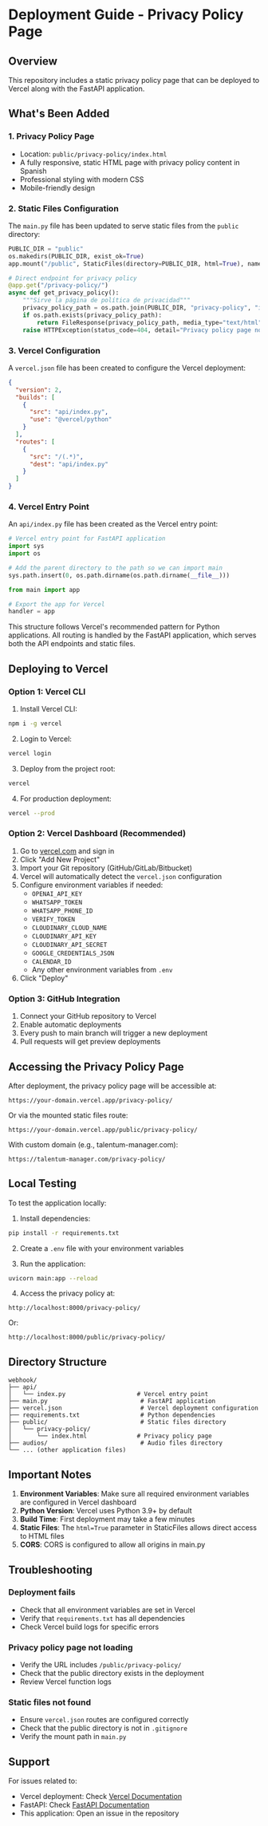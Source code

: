 # Deployment Guide - Privacy Policy Page

## Overview
This repository includes a static privacy policy page that can be deployed to Vercel along with the FastAPI application.

## What's Been Added

### 1. Privacy Policy Page
- Location: `public/privacy-policy/index.html`
- A fully responsive, static HTML page with privacy policy content in Spanish
- Professional styling with modern CSS
- Mobile-friendly design

### 2. Static Files Configuration
The `main.py` file has been updated to serve static files from the `public` directory:
```python
PUBLIC_DIR = "public"
os.makedirs(PUBLIC_DIR, exist_ok=True)
app.mount("/public", StaticFiles(directory=PUBLIC_DIR, html=True), name="public")

# Direct endpoint for privacy policy
@app.get("/privacy-policy/")
async def get_privacy_policy():
    """Sirve la página de política de privacidad"""
    privacy_policy_path = os.path.join(PUBLIC_DIR, "privacy-policy", "index.html")
    if os.path.exists(privacy_policy_path):
        return FileResponse(privacy_policy_path, media_type="text/html")
    raise HTTPException(status_code=404, detail="Privacy policy page not found")
```

### 3. Vercel Configuration
A `vercel.json` file has been created to configure the Vercel deployment:
```json
{
  "version": 2,
  "builds": [
    {
      "src": "api/index.py",
      "use": "@vercel/python"
    }
  ],
  "routes": [
    {
      "src": "/(.*)",
      "dest": "api/index.py"
    }
  ]
}
```

### 4. Vercel Entry Point
An `api/index.py` file has been created as the Vercel entry point:
```python
# Vercel entry point for FastAPI application
import sys
import os

# Add the parent directory to the path so we can import main
sys.path.insert(0, os.path.dirname(os.path.dirname(__file__)))

from main import app

# Export the app for Vercel
handler = app
```

This structure follows Vercel's recommended pattern for Python applications. All routing is handled by the FastAPI application, which serves both the API endpoints and static files.

## Deploying to Vercel

### Option 1: Vercel CLI

1. Install Vercel CLI:
```bash
npm i -g vercel
```

2. Login to Vercel:
```bash
vercel login
```

3. Deploy from the project root:
```bash
vercel
```

4. For production deployment:
```bash
vercel --prod
```

### Option 2: Vercel Dashboard (Recommended)

1. Go to [vercel.com](https://vercel.com) and sign in
2. Click "Add New Project"
3. Import your Git repository (GitHub/GitLab/Bitbucket)
4. Vercel will automatically detect the `vercel.json` configuration
5. Configure environment variables if needed:
   - `OPENAI_API_KEY`
   - `WHATSAPP_TOKEN`
   - `WHATSAPP_PHONE_ID`
   - `VERIFY_TOKEN`
   - `CLOUDINARY_CLOUD_NAME`
   - `CLOUDINARY_API_KEY`
   - `CLOUDINARY_API_SECRET`
   - `GOOGLE_CREDENTIALS_JSON`
   - `CALENDAR_ID`
   - Any other environment variables from `.env`
6. Click "Deploy"

### Option 3: GitHub Integration

1. Connect your GitHub repository to Vercel
2. Enable automatic deployments
3. Every push to main branch will trigger a new deployment
4. Pull requests will get preview deployments

## Accessing the Privacy Policy Page

After deployment, the privacy policy page will be accessible at:
```
https://your-domain.vercel.app/privacy-policy/
```

Or via the mounted static files route:
```
https://your-domain.vercel.app/public/privacy-policy/
```

With custom domain (e.g., talentum-manager.com):
```
https://talentum-manager.com/privacy-policy/
```

## Local Testing

To test the application locally:

1. Install dependencies:
```bash
pip install -r requirements.txt
```

2. Create a `.env` file with your environment variables

3. Run the application:
```bash
uvicorn main:app --reload
```

4. Access the privacy policy at:
```
http://localhost:8000/privacy-policy/
```

Or:
```
http://localhost:8000/public/privacy-policy/
```

## Directory Structure

```
webhook/
├── api/
│   └── index.py                    # Vercel entry point
├── main.py                          # FastAPI application
├── vercel.json                      # Vercel deployment configuration
├── requirements.txt                 # Python dependencies
├── public/                          # Static files directory
│   └── privacy-policy/
│       └── index.html              # Privacy policy page
├── audios/                          # Audio files directory
└── ... (other application files)
```

## Important Notes

1. **Environment Variables**: Make sure all required environment variables are configured in Vercel dashboard
2. **Python Version**: Vercel uses Python 3.9+ by default
3. **Build Time**: First deployment may take a few minutes
4. **Static Files**: The `html=True` parameter in StaticFiles allows direct access to HTML files
5. **CORS**: CORS is configured to allow all origins in main.py

## Troubleshooting

### Deployment fails
- Check that all environment variables are set in Vercel
- Verify that `requirements.txt` has all dependencies
- Check Vercel build logs for specific errors

### Privacy policy page not loading
- Verify the URL includes `/public/privacy-policy/`
- Check that the public directory exists in the deployment
- Review Vercel function logs

### Static files not found
- Ensure `vercel.json` routes are configured correctly
- Check that the public directory is not in `.gitignore`
- Verify the mount path in `main.py`

## Support

For issues related to:
- Vercel deployment: Check [Vercel Documentation](https://vercel.com/docs)
- FastAPI: Check [FastAPI Documentation](https://fastapi.tiangolo.com/)
- This application: Open an issue in the repository
